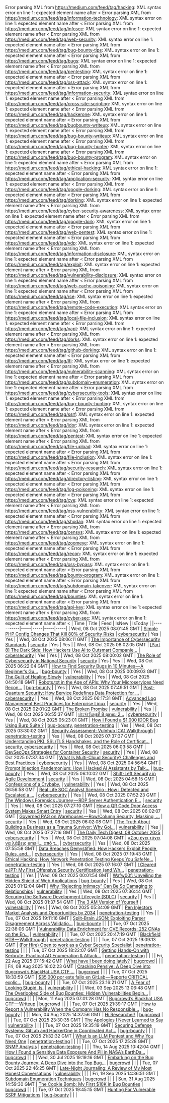 Error parsing XML from https://medium.com/feed/tag/hacking: XML syntax error on line 1: expected element name after <
Error parsing XML from https://medium.com/feed/tag/information-technology: XML syntax error on line 1: expected element name after <
Error parsing XML from https://medium.com/feed/tag/infosec: XML syntax error on line 1: expected element name after <
Error parsing XML from https://medium.com/feed/tag/web-security: XML syntax error on line 1: expected element name after <
Error parsing XML from https://medium.com/feed/tag/bug-bounty-tips: XML syntax error on line 1: expected element name after <
Error parsing XML from https://medium.com/feed/tag/bugs: XML syntax error on line 1: expected element name after <
Error parsing XML from https://medium.com/feed/tag/pentesting: XML syntax error on line 1: expected element name after <
Error parsing XML from https://medium.com/feed/tag/xss-attack: XML syntax error on line 1: expected element name after <
Error parsing XML from https://medium.com/feed/tag/information-security: XML syntax error on line 1: expected element name after <
Error parsing XML from https://medium.com/feed/tag/cross-site-scripting: XML syntax error on line 1: expected element name after <
Error parsing XML from https://medium.com/feed/tag/hackerone: XML syntax error on line 1: expected element name after <
Error parsing XML from https://medium.com/feed/tag/bugbounty-writeup: XML syntax error on line 1: expected element name after <
Error parsing XML from https://medium.com/feed/tag/bug-bounty-writeup: XML syntax error on line 1: expected element name after <
Error parsing XML from https://medium.com/feed/tag/bug-bounty-hunter: XML syntax error on line 1: expected element name after <
Error parsing XML from https://medium.com/feed/tag/bug-bounty-program: XML syntax error on line 1: expected element name after <
Error parsing XML from https://medium.com/feed/tag/ethical-hacking: XML syntax error on line 1: expected element name after <
Error parsing XML from https://medium.com/feed/tag/application-security: XML syntax error on line 1: expected element name after <
Error parsing XML from https://medium.com/feed/tag/google-dorking: XML syntax error on line 1: expected element name after <
Error parsing XML from https://medium.com/feed/tag/dorking: XML syntax error on line 1: expected element name after <
Error parsing XML from https://medium.com/feed/tag/cyber-security-awareness: XML syntax error on line 1: expected element name after <
Error parsing XML from https://medium.com/feed/tag/google-dork: XML syntax error on line 1: expected element name after <
Error parsing XML from https://medium.com/feed/tag/web-pentest: XML syntax error on line 1: expected element name after <
Error parsing XML from https://medium.com/feed/tag/vdp: XML syntax error on line 1: expected element name after <
Error parsing XML from https://medium.com/feed/tag/information-disclosure: XML syntax error on line 1: expected element name after <
Error parsing XML from https://medium.com/feed/tag/exploit: XML syntax error on line 1: expected element name after <
Error parsing XML from https://medium.com/feed/tag/vulnerability-disclosure: XML syntax error on line 1: expected element name after <
Error parsing XML from https://medium.com/feed/tag/web-cache-poisoning: XML syntax error on line 1: expected element name after <
Error parsing XML from https://medium.com/feed/tag/rce: XML syntax error on line 1: expected element name after <
Error parsing XML from https://medium.com/feed/tag/remote-code-execution: XML syntax error on line 1: expected element name after <
Error parsing XML from https://medium.com/feed/tag/local-file-inclusion: XML syntax error on line 1: expected element name after <
Error parsing XML from https://medium.com/feed/tag/vapt: XML syntax error on line 1: expected element name after <
Error parsing XML from https://medium.com/feed/tag/dorks: XML syntax error on line 1: expected element name after <
Error parsing XML from https://medium.com/feed/tag/github-dorking: XML syntax error on line 1: expected element name after <
Error parsing XML from https://medium.com/feed/tag/lfi: XML syntax error on line 1: expected element name after <
Error parsing XML from https://medium.com/feed/tag/vulnerability-scanning: XML syntax error on line 1: expected element name after <
Error parsing XML from https://medium.com/feed/tag/subdomain-enumeration: XML syntax error on line 1: expected element name after <
Error parsing XML from https://medium.com/feed/tag/cybersecurity-tools: XML syntax error on line 1: expected element name after <
Error parsing XML from https://medium.com/feed/tag/bug-bounty-hunting: XML syntax error on line 1: expected element name after <
Error parsing XML from https://medium.com/feed/tag/ssrf: XML syntax error on line 1: expected element name after <
Error parsing XML from https://medium.com/feed/tag/idor: XML syntax error on line 1: expected element name after <
Error parsing XML from https://medium.com/feed/tag/pentest: XML syntax error on line 1: expected element name after <
Error parsing XML from https://medium.com/feed/tag/file-upload: XML syntax error on line 1: expected element name after <
Error parsing XML from https://medium.com/feed/tag/file-inclusion: XML syntax error on line 1: expected element name after <
Error parsing XML from https://medium.com/feed/tag/security-research: XML syntax error on line 1: expected element name after <
Error parsing XML from https://medium.com/feed/tag/directory-listing: XML syntax error on line 1: expected element name after <
Error parsing XML from https://medium.com/feed/tag/log-poisoning: XML syntax error on line 1: expected element name after <
Error parsing XML from https://medium.com/feed/tag/cve: XML syntax error on line 1: expected element name after <
Error parsing XML from https://medium.com/feed/tag/xss-vulnerability: XML syntax error on line 1: expected element name after <
Error parsing XML from https://medium.com/feed/tag/shodan: XML syntax error on line 1: expected element name after <
Error parsing XML from https://medium.com/feed/tag/censys: XML syntax error on line 1: expected element name after <
Error parsing XML from https://medium.com/feed/tag/zoomeye: XML syntax error on line 1: expected element name after <
Error parsing XML from https://medium.com/feed/tag/recon: XML syntax error on line 1: expected element name after <
Error parsing XML from https://medium.com/feed/tag/xss-bypass: XML syntax error on line 1: expected element name after <
Error parsing XML from https://medium.com/feed/tag/bounty-program: XML syntax error on line 1: expected element name after <
Error parsing XML from https://medium.com/feed/tag/subdomain-takeover: XML syntax error on line 1: expected element name after <
Error parsing XML from https://medium.com/feed/tag/bounties: XML syntax error on line 1: expected element name after <
Error parsing XML from https://medium.com/feed/tag/api-key: XML syntax error on line 1: expected element name after <
Error parsing XML from https://medium.com/feed/tag/cyber-sec: XML syntax error on line 1: expected element name after <
| Time | Title | Feed | IsNew | IsToday |
|-----------|-----|-----|-----|-----|
| Wed, 08 Oct 2025 08:01:45 GMT | [Simple PHP Config Changes That Kill 80% of Security Risks](https://freedium.cfd/https://medium.com/p/cc9fda64d8e4) | [cybersecurity](https://medium.com/feed/tag/cybersecurity) | Yes | Yes |
| Wed, 08 Oct 2025 08:06:11 GMT | [The Importance of Cybersecurity Standards](https://freedium.cfd/https://medium.com/p/7ce5cbb7bcbd) | [security](https://medium.com/feed/tag/security) | Yes | Yes |
| Wed, 08 Oct 2025 08:02:05 GMT | [\[Part 8\] The Dark Side: How Hackers Use AI to Outsmart Companie...](https://freedium.cfd/https://medium.com/p/969d0823a6f1) | [cybersecurity](https://medium.com/feed/tag/cybersecurity) | Yes | Yes |
| Wed, 08 Oct 2025 08:00:02 GMT | [The Role of Cybersecurity in National Security](https://freedium.cfd/https://medium.com/p/1a2ac07feabe) | [security](https://medium.com/feed/tag/security) | Yes | Yes |
| Wed, 08 Oct 2025 06:22:04 GMT | [How to Find Security Bugs in 10 Minutes — A Beginner’s Gu...](https://freedium.cfd/https://medium.com/p/2b285bedf9f8) | [bug-bounty](https://medium.com/feed/tag/bug-bounty) |  | Yes |
| Wed, 08 Oct 2025 00:09:03 GMT | [The Guilt of Healing Slowly](https://freedium.cfd/https://medium.com/p/79143f026855) | [vulnerability](https://medium.com/feed/tag/vulnerability) |  | Yes |
| Wed, 08 Oct 2025 04:50:18 GMT | [ Robots.txt in the Age of APIs: Why Your Microservices Need Recon...](https://freedium.cfd/https://medium.com/p/9813a390effa) | [bug-bounty](https://medium.com/feed/tag/bug-bounty) |  | Yes |
| Wed, 08 Oct 2025 07:49:51 GMT | [Post-Quantum Security: How Bervice Redefines Data Protection for ...](https://freedium.cfd/https://medium.com/p/980af7e880e0) | [cybersecurity](https://medium.com/feed/tag/cybersecurity) |  | Yes |
| Wed, 08 Oct 2025 06:17:31 GMT | [Advanced Log Management Best Practices for Enterprise Linux](https://freedium.cfd/https://medium.com/p/7d02d9684387) | [security](https://medium.com/feed/tag/security) |  | Yes |
| Wed, 08 Oct 2025 02:01:22 GMT | [The Broken Promise](https://freedium.cfd/https://medium.com/p/20bc70372fdf) | [vulnerability](https://medium.com/feed/tag/vulnerability) |  | Yes |
| Wed, 08 Oct 2025 06:55:37 GMT | [ประจำวันพุธที่ 8 ตุลาคม 2...](https://freedium.cfd/https://medium.com/p/cf9d0b3d0c82) | [cybersecurity](https://medium.com/feed/tag/cybersecurity) |  | Yes |
| Wed, 08 Oct 2025 05:23:01 GMT | [How I Found a $1,000 IDOR Bug Using Burp Suite ?](https://freedium.cfd/https://medium.com/p/dfb2b11d933e) | [bug-bounty](https://medium.com/feed/tag/bug-bounty), [penetration-testing](https://medium.com/feed/tag/penetration-testing) |  | Yes |
| Wed, 08 Oct 2025 03:30:02 GMT | [Security Assessment: Vulnhub ICA1 Walkthrough](https://freedium.cfd/https://medium.com/p/8d01830eb239) | [penetration-testing](https://medium.com/feed/tag/penetration-testing) |  | Yes |
| Wed, 08 Oct 2025 07:37:37 GMT | [Understanding PKI, SSL/TLS Handshakes, and the Role of Certificat...](https://freedium.cfd/https://medium.com/p/26d0bcf18788) | [security](https://medium.com/feed/tag/security), [cybersecurity](https://medium.com/feed/tag/cybersecurity) |  | Yes |
| Wed, 08 Oct 2025 06:03:58 GMT | [DevSecOps Strategies for Container Security](https://freedium.cfd/https://medium.com/p/b4bacb9477e5) | [security](https://medium.com/feed/tag/security) |  | Yes |
| Wed, 08 Oct 2025 07:37:34 GMT | [What Is Multi-Cloud Security? Challenges and Best Practices](https://freedium.cfd/https://medium.com/p/134375c00343) | [cybersecurity](https://medium.com/feed/tag/cybersecurity) |  | Yes |
| Wed, 08 Oct 2025 04:56:54 GMT | [ Prompt Injection Pandemonium: How I Hacked AI Assistants by Talk...](https://freedium.cfd/https://medium.com/p/018276477ea9) | [bug-bounty](https://medium.com/feed/tag/bug-bounty) |  | Yes |
| Wed, 08 Oct 2025 06:10:02 GMT | [Shift-Left Security in Agile Development](https://freedium.cfd/https://medium.com/p/3d08c312bf4b) | [security](https://medium.com/feed/tag/security) |  | Yes |
| Wed, 08 Oct 2025 04:58:15 GMT | [Confessions of a Crybaby.](https://freedium.cfd/https://medium.com/p/1fe9f88bede2) | [vulnerability](https://medium.com/feed/tag/vulnerability) |  | Yes |
| Wed, 08 Oct 2025 06:56:58 GMT | [Real Life SOC Analyst Scenario : How i Detected and Escalated a ...](https://freedium.cfd/https://medium.com/p/022904f18cad) | [cybersecurity](https://medium.com/feed/tag/cybersecurity) |  | Yes |
| Wed, 08 Oct 2025 07:52:23 GMT | [The Windows Forensics Journey — RDP Server Authentication E...](https://freedium.cfd/https://medium.com/p/6e0d6be7bac1) | [security](https://medium.com/feed/tag/security) |  | Yes |
| Wed, 08 Oct 2025 07:27:10 GMT | [How a QR Code Door Access System Makes Smart Entry](https://freedium.cfd/https://medium.com/p/ef3da94d06bd) | [security](https://medium.com/feed/tag/security) |  | Yes |
| Wed, 08 Oct 2025 06:02:07 GMT | [Governed RAG on Warehouses — Row/Column Security, Masking, ...](https://freedium.cfd/https://medium.com/p/410349d3751c) | [security](https://medium.com/feed/tag/security) |  | Yes |
| Wed, 08 Oct 2025 06:02:08 GMT | [The Truth About Building a Business as a Trauma Survivor: Why Goi...](https://freedium.cfd/https://medium.com/p/c8904024dd39) | [vulnerability](https://medium.com/feed/tag/vulnerability) |  | Yes |
| Wed, 08 Oct 2025 07:27:16 GMT | [The Daily Tech Digest: 08 October 2025](https://freedium.cfd/https://medium.com/p/e9ac233bed13) | [cybersecurity](https://medium.com/feed/tag/cybersecurity) |  | Yes |
| Wed, 08 Oct 2025 07:04:08 GMT | [«Σου έχει τύχει να λάβεις email… από τ...](https://freedium.cfd/https://medium.com/p/acb3605fb17a) | [cybersecurity](https://medium.com/feed/tag/cybersecurity) |  | Yes |
| Wed, 08 Oct 2025 07:55:58 GMT | [Data Breaches Demystified: How Hackers Exploit People, Rules, and...](https://freedium.cfd/https://medium.com/p/66832024ebc5) | [cybersecurity](https://medium.com/feed/tag/cybersecurity) |  | Yes |
| Wed, 08 Oct 2025 07:19:43 GMT | [Ethical Hacking: How Network Penetration Testing Keeps You SafeNe...](https://freedium.cfd/https://medium.com/p/dc12ac76a76a) | [penetration-testing](https://medium.com/feed/tag/penetration-testing) |  | Yes |
| Wed, 08 Oct 2025 07:16:07 GMT | [I Cleared eJPT: My First Offensive Security Certification (and Wh...](https://freedium.cfd/https://medium.com/p/dc6d7873cf5c) | [penetration-testing](https://medium.com/feed/tag/penetration-testing) |  | Yes |
| Wed, 08 Oct 2025 00:01:54 GMT | [Wafw00f: Unveiling the Hidden Shield of Web Applications](https://freedium.cfd/https://medium.com/p/3e97c8147ab9) | [bug-bounty](https://medium.com/feed/tag/bug-bounty) |  | Yes |
| Wed, 08 Oct 2025 01:12:04 GMT | [Why “Rejecting Intimacy” Can Be So Damaging to Relationships](https://freedium.cfd/https://medium.com/p/d737285efa0b) | [vulnerability](https://medium.com/feed/tag/vulnerability) |  | Yes |
| Wed, 08 Oct 2025 07:36:44 GMT | [Securing the Software Development Lifecycle (SDLC)](https://freedium.cfd/https://medium.com/p/20e41edf5f76) | [security](https://medium.com/feed/tag/security) |  | Yes |
| Wed, 08 Oct 2025 01:37:54 GMT | [The 3 AM Version of Yourself](https://freedium.cfd/https://medium.com/p/3e9c3516e24c) | [vulnerability](https://medium.com/feed/tag/vulnerability) |  | Yes |
| Wed, 08 Oct 2025 05:34:09 GMT | [Pen Injectors Market Analysis and Opportunities by 2034](https://freedium.cfd/https://medium.com/p/5890a33024bb) | [penetration-testing](https://medium.com/feed/tag/penetration-testing) |  | Yes |
| Tue, 07 Oct 2025 19:11:16 GMT | [Split-Brain JSON: Exploiting Parser Disagreement Across Validatio...](https://freedium.cfd/https://medium.com/p/be3a038d8722) | [bug-bounty](https://medium.com/feed/tag/bug-bounty) |  |  |
| Tue, 07 Oct 2025 22:36:06 GMT | [Vulnerability Data Enrichment for CVE Records: 252 CNAs on the En...](https://freedium.cfd/https://medium.com/p/db09abac48ac) | [vulnerability](https://medium.com/feed/tag/vulnerability) |  |  |
| Tue, 07 Oct 2025 20:47:19 GMT | [Blackfield HTB — Walkthrough](https://freedium.cfd/https://medium.com/p/e7f6e781b96d) | [penetration-testing](https://medium.com/feed/tag/penetration-testing) |  |  |
| Tue, 07 Oct 2025 19:09:13 GMT | [(For Hire) Open to work as a Cyber Security Specialist](https://freedium.cfd/https://medium.com/p/aee0b241080d) | [penetration-testing](https://medium.com/feed/tag/penetration-testing) |  |  |
| Tue, 07 Oct 2025 18:22:07 GMT | [Getting Hands-On with Kerbrute: Practical AD Enumeration & Attack...](https://freedium.cfd/https://medium.com/p/107b212d8d60) | [penetration-testing](https://medium.com/feed/tag/penetration-testing) |  |  |
| Fri, 22 Aug 2025 07:15:42 GMT | [What have I been doing lately?](https://freedium.cfd/https://medium.com/p/713fd81b1018) | [bugcrowd](https://medium.com/feed/tag/bugcrowd) |  |  |
| Fri, 08 Aug 2025 16:02:23 GMT | [Cracking Pensive: A Deep Dive into Bugcrowd’s BlackHat USA CTF ...](https://freedium.cfd/https://medium.com/p/b23457359562) | [bugcrowd](https://medium.com/feed/tag/bugcrowd) |  |  |
| Tue, 07 Oct 2025 18:33:59 GMT | [ $35,000 por este fallo en GitLab — Reporte CRITICAL explic...](https://freedium.cfd/https://medium.com/p/66944c30f086) | [bug-bounty](https://medium.com/feed/tag/bug-bounty) |  |  |
| Tue, 07 Oct 2025 23:16:21 GMT | [A Fear of Looking Stupid, Is.](https://freedium.cfd/https://medium.com/p/17ef29912d60) | [vulnerability](https://medium.com/feed/tag/vulnerability) |  |  |
| Wed, 03 Sep 2025 13:06:48 GMT | [The Overlooked Side of Bug Bounties: Hidden Vulnerabilities Begin...](https://freedium.cfd/https://medium.com/p/71b0aacbc6c8) | [bugcrowd](https://medium.com/feed/tag/bugcrowd) |  |  |
| Mon, 11 Aug 2025 07:01:28 GMT | [Bugcrowd’s Blackhat USA CTF — Writeup](https://freedium.cfd/https://medium.com/p/fc28adef7ea9) | [bugcrowd](https://medium.com/feed/tag/bugcrowd) |  |  |
| Tue, 07 Oct 2025 21:39:17 GMT | [How to Report a Vulnerability When the Company Has No Responsible...](https://freedium.cfd/https://medium.com/p/9c729e56d328) | [bug-bounty](https://medium.com/feed/tag/bug-bounty) |  |  |
| Mon, 04 Aug 2025 14:37:56 GMT | [Hi Researcher!](https://freedium.cfd/https://medium.com/p/d57ddfa29ddd) | [bugcrowd](https://medium.com/feed/tag/bugcrowd) |  |  |
| Tue, 07 Oct 2025 23:30:35 GMT | [The Apologies I Never Learned to Say](https://freedium.cfd/https://medium.com/p/1134848a4bef) | [vulnerability](https://medium.com/feed/tag/vulnerability) |  |  |
| Tue, 07 Oct 2025 19:35:19 GMT | [Securing Defense Systems: GitLab and HackerOne in Coordinated Act...](https://freedium.cfd/https://medium.com/p/7ed6ea51054f) | [bug-bounty](https://medium.com/feed/tag/bug-bounty) |  |  |
| Tue, 07 Oct 2025 21:32:32 GMT | [What Is an LLM Pentest and Why You Need One](https://freedium.cfd/https://medium.com/p/52f254a0bb39) | [penetration-testing](https://medium.com/feed/tag/penetration-testing) |  |  |
| Tue, 07 Oct 2025 17:25:28 GMT | [SNMP Analysis](https://freedium.cfd/https://medium.com/p/00c7af1e801e) | [penetration-testing](https://medium.com/feed/tag/penetration-testing) |  |  |
| Thu, 14 Aug 2025 10:42:04 GMT | [How I Found a Sensitive Data Exposure And PII in NASA’s EarthDa...](https://freedium.cfd/https://medium.com/p/6980492dcd75) | [bugcrowd](https://medium.com/feed/tag/bugcrowd) |  |  |
| Wed, 30 Jul 2025 19:19:16 GMT | [Embarking on the Bug Bounty Journey: A Deep Dive into the Top Bug...](https://freedium.cfd/https://medium.com/p/8d62a14cd2a6) | [bugcrowd](https://medium.com/feed/tag/bugcrowd) |  |  |
| Tue, 07 Oct 2025 22:46:25 GMT | [Late-Night Journaling: A Review of My Most Honest Conversations](https://freedium.cfd/https://medium.com/p/733d3eda7509) | [vulnerability](https://medium.com/feed/tag/vulnerability) |  |  |
| Fri, 19 Sep 2025 14:36:51 GMT | [Subdomain Enumeration Techniques](https://freedium.cfd/https://medium.com/p/94e3ae5348ef) | [bugcrowd](https://medium.com/feed/tag/bugcrowd) |  |  |
| Sun, 31 Aug 2025 14:59:30 GMT | [The Cookie Bomb: My First $10K in Bug Bounties](https://freedium.cfd/https://medium.com/p/f86cb22c37fa) | [bugcrowd](https://medium.com/feed/tag/bugcrowd) |  |  |
| Tue, 07 Oct 2025 19:45:15 GMT | [Hunting For Vulnerable SSRF Mitigations](https://freedium.cfd/https://medium.com/p/d72f15983663) | [bug-bounty](https://medium.com/feed/tag/bug-bounty) |  |  |

